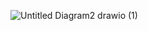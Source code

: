 
![Untitled Diagram2 drawio (1)](https://github.com/SedanurCeylan/TechTalks/assets/80927224/9c10a706-bff7-4ab4-b510-e5fc8902db40)
